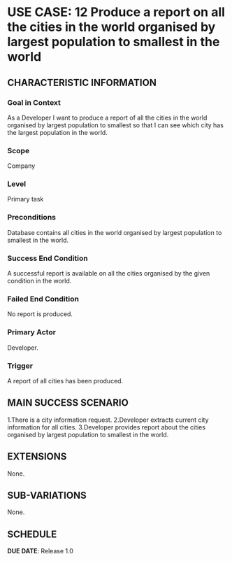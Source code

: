 # USE CASE: 12 Produce a report on all the cities in the world organised by largest population to smallest in the world

## CHARACTERISTIC INFORMATION

### Goal in Context

As a Developer I want to produce a report of all the cities in the world organised by largest population to smallest so that I can see which city has the largest population in the world.

### Scope

Company

### Level

Primary task

### Preconditions

Database contains all cities in the world organised by largest population to smallest in the world.

### Success End Condition

A successful report is available on all the cities organised by the given condition in the world.

### Failed End Condition

No report is produced.

### Primary Actor

Developer.

### Trigger

A report of all cities has been produced.

## MAIN SUCCESS SCENARIO

1.There is a city information request.
2.Developer extracts current city information for all cities.
3.Developer provides report about the cities organised by largest population to smallest in the world.

## EXTENSIONS

None.

## SUB-VARIATIONS

None.

## SCHEDULE

**DUE DATE**: Release 1.0
